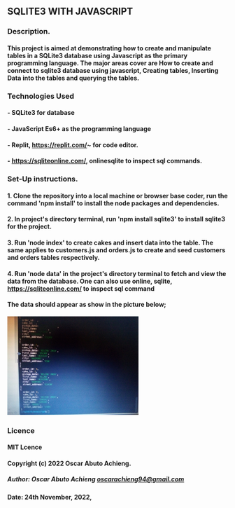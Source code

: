 ## SQLITE3 WITH JAVASCRIPT

### Description.
#### This project is aimed at demonstrating how to create and manipulate tables in a SQLite3 database using Javascript as the primary programming language. The major areas cover are How to create and connect to sqlite3 database using javascript, Creating tables, Inserting Data into the tables and querying the tables.

### Technologies Used 
#### - SQLite3 for database
#### - JavaScript Es6+ as the programming language
#### - Replit, https://replit.com/~ for code editor.
#### - https://sqliteonline.com/, onlinesqlite to inspect sql commands.

### Set-Up instructions.
#### 1. Clone the repository into a local machine or browser base coder, run the command 'npm install' to install the node packages and dependencies.
#### 2. In project's directory terminal, run 'npm install sqlite3' to install sqlite3 for the project.
#### 3. Run 'node index' to create cakes and insert data into the table. The same applies to customers.js and orders.js to create and seed customers and orders tables respectively.
#### 4. Run 'node data' in the project's directory terminal to fetch and view the data from the database. One can also use online, sqlite, https://sqliteonline.com/ to inspect sql command
#### The data should appear as show in the picture below;


<img  src="./IMG_20221124_220932.jpg"
  alt="Alt text"
  title="Optional title"
  style="display: inline-block; margin: 0 auto; max-width: 300px">



### Licence 
#### MIT Lcence
#### Copyright (c) 2022 Oscar Abuto Achieng.


##### Author: Oscar Abuto Achieng  oscarachieng94@gmail.com
#### Date: 24th November, 2022,